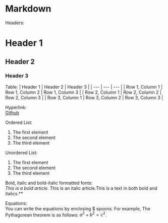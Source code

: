 # Markdown
Headers:
# Header 1
## Header 2
### Header 3

Table:
| Header 1 | Header 2 | Header 3 |
| --- | --- | --- |
| Row 1, Column 1 | Row 1, Column 2 | Row 1, Column 3 |
| Row 2, Column 1 | Row 2, Column 2 | Row 2, Column 3 |
| Row 3, Column 1 | Row 3, Column 2 | Row 3, Column 3 |

Hyperlink: <br>
[Github](https://github.com/probeous/)

Ordered List:
1. The first element
2. The second element
3. The third element

Unordered List:
1. The first element
2. The second element
3. The third element

Bold, italic and bold-italic formatted fonts: <br>
*This is a bold article.* This is an italic article.This is a text in both bold and italics.**

Equations: <br>
You can write the equations by enclosing $ spoons. For example, The Pythagorean theorem is as follows: $a^2 + b^2 = c^2$.
